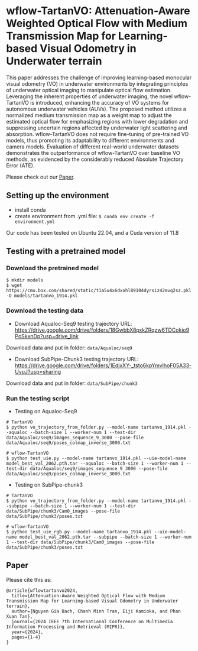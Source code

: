 # wflow-TartanVO: Attenuation-Aware Weighted Optical Flow with Medium Transmission Map for Learning-based Visual Odometry in Underwater terrain

This paper addresses the challenge of improving learning-based monocular visual odometry (VO) in underwater environments by integrating principles of underwater optical imaging to manipulate optical flow estimation. Leveraging the inherent properties of underwater imaging, the novel wflow-TartanVO is introduced, enhancing the accuracy of VO systems for autonomous underwater vehicles (AUVs). The proposed method utilizes a normalized medium transmission map as a weight map to adjust the estimated optical flow for emphasizing regions with lower degradation and suppressing uncertain regions affected by underwater light scattering and absorption. wflow-TartanVO does not require fine-tuning of pre-trained VO models, thus promoting its adaptability to different environments and camera models. Evaluation of different real-world underwater datasets demonstrates the outperformance of wflow-TartanVO over baseline VO methods, as evidenced by the considerably reduced Absolute Trajectory Error (ATE).

Please check out our [Paper](https://arxiv.org/abs/2407.13159). 


## Setting up the environment 

- install conda
- create environment from .yml file: `$ conda env create -f environment.yml`

Our code has been tested on Ubuntu 22.04, and a Cuda version of 11.8 


## Testing with a pretrained model
### Download the pretrained model

```
$ mkdir models
$ wget https://cmu.box.com/shared/static/t1a5u4x6dxohl89104dyrsiz42mvq2sz.pkl -O models/tartanvo_1914.pkl
```

### Download the testing data
  
* Download Aqualoc-Seq9 testing trajectory
URL: https://drive.google.com/drive/folders/18GwbbX8pxkZRqzw6TDCokio9PoSkxnDp?usp=drive_link

Download data and put in folder: `data/Aqualoc/seq9`

* Download SubPipe-Chunk3 testing trajectory
URL: https://drive.google.com/drive/folders/1EdjxXY-_tsto6kpYmvlhoF05A33-UvuJ?usp=sharing

Download data and put in folder: `data/SubPipe/chunk3`


### Run the testing script

- Testing on Aqualoc-Seq9

```
# TartanVO
$ python vo_trajectory_from_folder.py --model-name tartanvo_1914.pkl --aqualoc --batch-size 1 --worker-num 1 --test-dir data/Aqualoc/seq9/images_sequence_9_3000 --pose-file data/Aqualoc/seq9/poses_colmap_inverse_3000.txt 
```

```
# wflow-TartanVO
$ python test_uie.py --model-name tartanvo_1914.pkl --uie-model-name model_best_val_2062.pth.tar --aqualoc --batch-size 1 --worker-num 1 --test-dir data/Aqualoc/seq9/images_sequence_9_3000 --pose-file data/Aqualoc/seq9/poses_colmap_inverse_3000.txt
```

- Testing on SubPipe-chunk3

```
# TartanVO
$ python vo_trajectory_from_folder.py --model-name tartanvo_1914.pkl --subpipe --batch-size 1 --worker-num 1 --test-dir data/SubPipe/chunk3/Cam0_images --pose-file data/SubPipe/chunk3/poses.txt
```

```
# wflow-TartanVO
$ python test_uie_rgb.py --model-name tartanvo_1914.pkl --uie-model-name model_best_val_2062.pth.tar --subpipe --batch-size 1 --worker-num 1 --test-dir data/SubPipe/chunk3/Cam0_images --pose-file data/SubPipe/chunk3/poses.txt
```


## Paper

Please cite this as:

```
@article{wflowtartanvo2024,
  title={Attenuation-Aware Weighted Optical Flow with Medium Transmission Map for Learning-based Visual Odometry in Underwater terrain},
  author={Nguyen Gia Bach, Chanh Minh Tran, Eiji Kamioka, and Phan Xuan Tan},
  journal={2024 IEEE 7th International Conference on Multimedia Information Processing and Retrieval (MIPR)},
  year={2024},
  pages={1-4}
}
```
